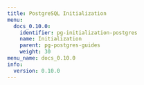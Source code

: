 ```yaml
---
title: PostgreSQL Initialization
menu:
  docs_0.10.0:
    identifier: pg-initialization-postgres
    name: Initialization
    parent: pg-postgres-guides
    weight: 30
menu_name: docs_0.10.0
info:
  version: 0.10.0
---
```


